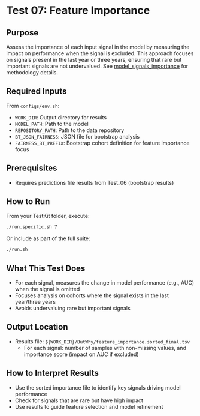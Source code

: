 
# Test 07: Feature Importance

## Purpose
Assess the importance of each input signal in the model by measuring the impact on performance when the signal is excluded. This approach focuses on signals present in the last year or three years, ensuring that rare but important signals are not undervalued. See [model_signals_importance](../../../model_signals_importance.md) for methodology details.

## Required Inputs
From `configs/env.sh`:

- `WORK_DIR`: Output directory for results
- `MODEL_PATH`: Path to the model
- `REPOSITORY_PATH`: Path to the data repository
- `BT_JSON_FAIRNESS`: JSON file for bootstrap analysis
- `FAIRNESS_BT_PREFIX`: Bootstrap cohort definition for feature importance focus

## Prerequisites
- Requires predictions file results from Test_06 (bootstrap results)

## How to Run
From your TestKit folder, execute:
```bash
./run.specific.sh 7
```
Or include as part of the full suite:
```bash
./run.sh
```

## What This Test Does
- For each signal, measures the change in model performance (e.g., AUC) when the signal is omitted
- Focuses analysis on cohorts where the signal exists in the last year/three years
- Avoids undervaluing rare but important signals

## Output Location
- Results file: `${WORK_DIR}/ButWhy/feature_importance.sorted_final.tsv`
	- For each signal: number of samples with non-missing values, and importance score (impact on AUC if excluded)

## How to Interpret Results
- Use the sorted importance file to identify key signals driving model performance
- Check for signals that are rare but have high impact
- Use results to guide feature selection and model refinement
 